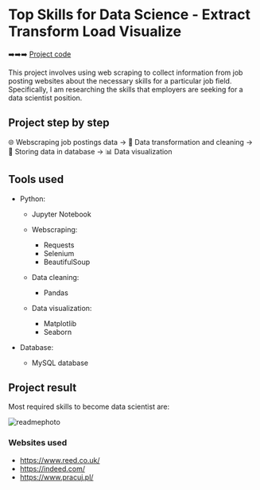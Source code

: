 
# Top Skills for Data Science - Extract Transform Load Visualize
➡️➡️➡️ [Project code](https://github.com/jxqbbb/Data-collecting-preparation-visualization-and-exporting-with-Python/blob/main/Data%20collecting%2C%20preparation%2C%20visualization%20and%20exporting%20with%20Python.ipynb)

This project involves using web scraping to collect information from job posting websites about the necessary skills for a particular job field. Specifically, I am researching the skills that employers are seeking for a data scientist position.

## Project step by step

🌐 Webscraping job postings data &rarr; 🧹 Data transformation and cleaning &rarr; 💾 Storing data in database &rarr; 📊 Data visualization
## Tools used

- Python:

  - Jupyter Notebook

  - Webscraping:
    - Requests
    - Selenium
    - BeautifulSoup

  - Data cleaning:  
    - Pandas
  - Data visualization:  
    - Matplotlib
    - Seaborn

- Database:
    - MySQL database


## Project result
Most required skills to become data scientist are:



![readmephoto](https://user-images.githubusercontent.com/121947030/218576676-cb5c6243-17c7-4fe9-b1f2-988bf0736a8e.png)




### Websites used
-  https://www.reed.co.uk/
-  https://indeed.com/
- https://www.pracuj.pl/

